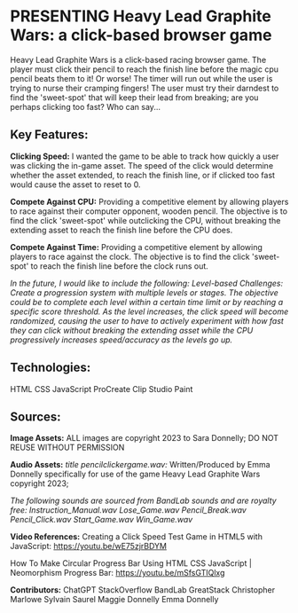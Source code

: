 # PRESENTING Heavy Lead Graphite Wars: a click-based browser game

Heavy Lead Graphite Wars is a click-based racing browser game. The player must click their pencil to reach the finish line before the magic cpu pencil beats them to it! Or worse! The timer will run out while the user is trying to nurse their cramping fingers! The user must try their darndest to find the 'sweet-spot' that will keep their lead from breaking; are you perhaps clicking too fast? Who can say...


## Key Features: 

**Clicking Speed:** I wanted the game to be able to track how quickly a user was clicking the in-game asset. The speed of the click would determine whether the asset extended, to reach the finish line, or if clicked too fast would cause the asset to reset to 0.

**Compete Against CPU:** Providing a competitive element by allowing players to race against their computer opponent, wooden pencil. The objective is to find the click 'sweet-spot' while outclicking the CPU, without breaking the extending asset to reach the finish line before the CPU does. 

**Compete Against Time:** Providing a competitive element by allowing players to race against the clock. The objective is to find the click 'sweet-spot' to reach the finish line before the clock runs out. 

*In the future, I would like to include the following:*
*Level-based Challenges: Create a progression system with multiple levels or stages. The objective could be to complete each level within a certain time limit or by reaching a specific score threshold. As the level increases, the click speed will become randomized, causing the user to have to actively experiment with how fast they can click without breaking the extending asset while the CPU progressively increases speed/accuracy as the levels go up.*


## Technologies: 
HTML
CSS
JavaScript
ProCreate
Clip Studio Paint

## Sources:
**Image Assets:** ALL images are copyright 2023 to Sara Donnelly; DO NOT REUSE WITHOUT PERMISSION

**Audio Assets:** 
*title pencilclickergame.wav:* Written/Produced by Emma Donnelly specifically for use of the game Heavy Lead Graphite Wars copyright 2023;

*The following sounds are sourced from BandLab sounds and are royalty free:*
*Instruction_Manual.wav* 
*Lose_Game.wav*
*Pencil_Break.wav*
*Pencil_Click.wav*
*Start_Game.wav*
*Win_Game.wav*

**Video References:**
Creating a Click Speed Test Game in HTML5 with JavaScript: 
https://youtu.be/wE75zjrBDYM

How To Make Circular Progress Bar Using HTML CSS JavaScript | Neomorphism Progress Bar: https://youtu.be/mSfsGTIQlxg


**Contributors:**
ChatGPT
StackOverflow
BandLab
GreatStack
Christopher Marlowe
Sylvain Saurel
Maggie Donnelly
Emma Donnelly



